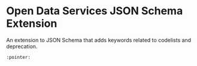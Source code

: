 # Open Data Services JSON Schema Extension

An extension to JSON Schema that adds keywords related to codelists and deprecation.

```{jsonschema} ../metaschema/2020-12/metaschema-patch.json
:pointer:
```
